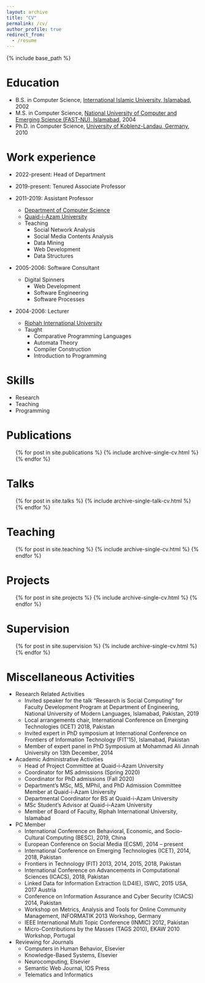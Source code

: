 ```yaml
---
layout: archive
title: "CV"
permalink: /cv/
author_profile: true
redirect_from:
  - /resume
---
```


{% include base_path %}

Education
======
* B.S. in Computer Science, [International Islamic University, Islamabad](http://iiu.edu.pk), 2002
* M.S. in Computer Science, [National University of Computer and Emerging Science (FAST-NU), Islamabad](http://nu.edu.pk/), 2004
* Ph.D. in Computer Science, [University of Koblenz-Landau, Germany](https://west.uni-koblenz.de/), 2010

Work experience
======
* 2022-present: Head of Department
* 2019-present: Tenured Associate Professor
* 2011-2019: Assistant Professor
  * [Department of Computer Science](http://cs.qau.edu.pk/)
  * [Quaid-i-Azam University](http://qau.edu.pk/)
  * Teaching
    * Social Network Analysis
    * Social Media Contents Analysis 
    * Data Mining 
    * Web Development
    * Data Structures

* 2005-2006: Software Consultant 
  * Digital Spinners
    * Web Development
    * Software Engineering
    * Software Processes
    
* 2004-2006: Lecturer
  * [Riphah International University](http://riphah.edu.pk/)
  * Taught
    * Comparative Programming Languages
    * Automata Theory
    * Compiler Construction
    * Introduction to Programming
  
Skills
======
* Research
* Teaching
* Programming


Publications
======
  <ul>{% for post in site.publications %}
    {% include archive-single-cv.html %}
  {% endfor %}</ul>
  
Talks
======
  <ul>{% for post in site.talks %}
    {% include archive-single-talk-cv.html %}
  {% endfor %}</ul>
  
Teaching
======
  <ul>{% for post in site.teaching %}
    {% include archive-single-cv.html %}
  {% endfor %}</ul>

Projects
======
  <ul>{% for post in site.projects %}
    {% include archive-single-cv.html %}
  {% endfor %}</ul>
  
Supervision
======
  <ul>{% for post in site.supervision %}
    {% include archive-single-cv.html %}
  {% endfor %}</ul>
  

Miscellaneous Activities
======
* Research Related Activities
  * Invited speaker for the talk “Research is Social Computing” for Faculty Development Program at Department of Engineering, National University of Modern Languages, Islamabad, Pakistan, 2019 
  * Local arrangements chair, International Conference on Emerging Technologies (ICET) 2018, Pakistan
  * Invited expert in PhD symposium at International Conference on Frontiers of Information Technology (FIT'15), Islamabad, Pakistan
  * Member of expert panel in PhD Symposium at Mohammad Ali Jinnah University on 13th December, 2014
* Academic Administrative Activities
  * Head of Project Committee at Quaid-i-Azam University
  * Coordinator for MS admissions (Spring 2020)
  * Coordinator for PhD admissions (Fall 2020)
  * Department’s MSc, MS, MPhil, and PhD Admission Committee Member at Quaid-i-Azam University
  * Departmental Coordinator for BS at Quaid-i-Azam University
  * MSc Student’s Advisor at Quaid-i-Azam University
  * Member of Board of Faculty, Riphah International University, Islamabad
* PC Member
  * International Conference on Behavioral, Economic, and Socio-Cultural Computing (BESC), 2019, China
  * European Conference on Social Media (ECSM), 2014 – present
  * International Conference on Emerging Technologies (ICET), 2014, 2018, Pakistan
  * Frontiers in Technology (FIT) 2013, 2014, 2015, 2018, Pakistan
  * International Conference on Advancements in Computational Sciences (ICACS), 2018, Pakistan
  * Linked Data for Information Extraction (LD4IE), ISWC, 2015 USA, 2017 Austria
  * Conference on Information Assurance and Cyber Security (CIACS) 2014, Pakistan
  * Workshop on Metrics, Analysis and Tools for Online Community Management, INFORMATIK 2013 Workshop, Germany
  * IEEE International Multi Topic Conference (INMIC) 2012, Pakistan
  * Micro-Contributions by the Masses (TAGS 2010), EKAW 2010 Workshop, Portugal
* Reviewing for Journals
  * Computers in Human Behavior, Elsevier
  * Knowledge-Based Systems, Elsevier
  * Neurocomputing, Elsevier
  * Semantic Web Journal, IOS Press
  * Telematics and Informatics
